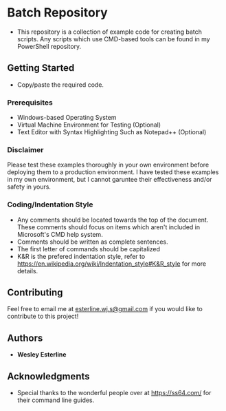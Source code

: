 # Batch Repository

* This repository is a collection of example code for creating batch scripts. Any scripts which use CMD-based tools can be found in my PowerShell repository.

## Getting Started

* Copy/paste the required code.

### Prerequisites

* Windows-based Operating System
* Virtual Machine Environment for Testing (Optional)
* Text Editor with Syntax Highlighting Such as Notepad++ (Optional)

### Disclaimer
Please test these examples thoroughly in your own environment before deploying them to a production environment. I have tested these examples in my own environment, but I cannot garuntee their effectiveness and/or safety in yours.

### Coding/Indentation Style

* Any comments should be located towards the top of the document. These comments should focus on items which aren't included in Microsoft's CMD help system.
* Comments should be written as complete sentences.
* The first letter of commands should be capitalized
* K&R is the prefered indentation style, refer to https://en.wikipedia.org/wiki/Indentation_style#K&R_style for more details.

## Contributing

Feel free to email me at esterline.wj.s@gmail.com if you would like to contribute to this project!

## Authors

* **Wesley Esterline**

## Acknowledgments

* Special thanks to the wonderful people over at https://ss64.com/ for their command line guides.
